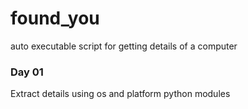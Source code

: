 # found_you
auto executable script for getting details of a computer  

### Day 01

Extract details using os and platform python modules
